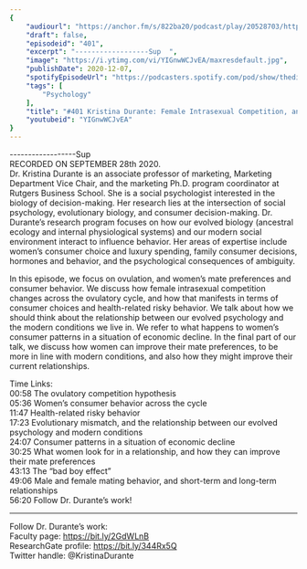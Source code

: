 ```yaml
---
{
	"audiourl": "https://anchor.fm/s/822ba20/podcast/play/20528703/https%3A%2F%2Fd3ctxlq1ktw2nl.cloudfront.net%2Fstaging%2F2020-9-2%2Fbc814f77-bf6c-b9ec-bee3-451621861213.m4a",
	"draft": false,
	"episodeid": "401",
	"excerpt": "------------------Sup  ",
	"image": "https://i.ytimg.com/vi/YIGnwWCJvEA/maxresdefault.jpg",
	"publishDate": 2020-12-07,
	"spotifyEpisodeUrl": "https://podcasters.spotify.com/pod/show/thedissenter/episodes/401-Kristina-Durante-Female-Intrasexual-Competition--and-Consumer-Choices-ekh03v",
	"tags": [
		"Psychology"
	],
	"title": "#401 Kristina Durante: Female Intrasexual Competition, and Consumer Choices",
	"youtubeid": "YIGnwWCJvEA"
}
---
```

------------------Sup  
RECORDED ON SEPTEMBER 28th 2020.  
Dr. Kristina Durante is an associate professor of marketing, Marketing Department Vice Chair, and the marketing Ph.D. program coordinator at Rutgers Business School. She is a social psychologist interested in the biology of decision-making. Her research lies at the intersection of social psychology, evolutionary biology, and consumer decision-making. Dr. Durante’s research program focuses on how our evolved biology (ancestral ecology and internal physiological systems) and our modern social environment interact to influence behavior. Her areas of expertise include women’s consumer choice and luxury spending, family consumer decisions, hormones and behavior, and the psychological consequences of ambiguity.

In this episode, we focus on ovulation, and women’s mate preferences and consumer behavior. We discuss how female intrasexual competition changes across the ovulatory cycle, and how that manifests in terms of consumer choices and health-related risky behavior. We talk about how we should think about the relationship between our evolved psychology and the modern conditions we live in. We refer to what happens to women’s consumer patterns in a situation of economic decline. In the final part of our talk, we discuss how women can improve their mate preferences, to be more in line with modern conditions, and also how they might improve their current relationships.

Time Links:  
<time>00:58</time> The ovulatory competition hypothesis  
<time>05:36</time> Women’s consumer behavior across the cycle  
<time>11:47</time> Health-related risky behavior  
<time>17:23</time> Evolutionary mismatch, and the relationship between our evolved psychology and modern conditions  
<time>24:07</time> Consumer patterns in a situation of economic decline   
<time>30:25</time> What women look for in a relationship, and how they can improve their mate preferences  
<time>43:13</time> The “bad boy effect”  
<time>49:06</time> Male and female mating behavior, and short-term and long-term relationships  
<time>56:20</time> Follow Dr. Durante’s work!

---

Follow Dr. Durante’s work:  
Faculty page: https://bit.ly/2GdWLnB  
ResearchGate profile: https://bit.ly/344Rx5Q  
Twitter handle: @KristinaDurante
